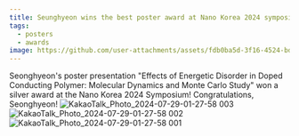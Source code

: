 ```yaml
---
title: Seunghyeon wins the best poster award at Nano Korea 2024 symposium!
tags:
  - posters
  - awards
image: https://github.com/user-attachments/assets/fdb0ba5d-3f16-4524-bd5a-c3c0b5c0acdc
---
```


Seonghyeon's poster presentation "Effects of Energetic Disorder in Doped Conducting Polymer: Molecular Dynamics and Monte Carlo Study" won a silver award at the Nano Korea 2024 Symposium! Congratulations, Seonghyeon!
![KakaoTalk_Photo_2024-07-29-01-27-58 003](https://github.com/user-attachments/assets/f64a1a11-2b7e-4fc6-9daf-3d2f37952c54)
![KakaoTalk_Photo_2024-07-29-01-27-58 002](https://github.com/user-attachments/assets/fdb0ba5d-3f16-4524-bd5a-c3c0b5c0acdc)
![KakaoTalk_Photo_2024-07-29-01-27-58 001](https://github.com/user-attachments/assets/1af6fc40-e0e9-426e-b817-b6e85e1b187c)

